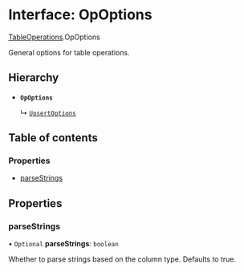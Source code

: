 # Interface: OpOptions

[TableOperations](../modules/TableOperations.md).OpOptions

General options for table operations.

## Hierarchy

- **`OpOptions`**

  ↳ [`UpsertOptions`](TableOperations.UpsertOptions.md)

## Table of contents

### Properties

- [parseStrings](TableOperations.OpOptions.md#parsestrings)

## Properties

### parseStrings

• `Optional` **parseStrings**: `boolean`

Whether to parse strings based on the column type. Defaults to true.

